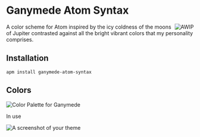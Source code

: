 # Ganymede Atom Syntax

<a href="https://github.com/charlespeters/VVWIP">
  <img src="https://unpkg.com/vvwip/AWIP.svg" alt="AWIP" align='right' />
</a>

A color scheme for Atom inspired by the icy coldness of the moons of Jupiter contrasted against all the bright vibrant colors that my personality comprises.


## Installation

```
apm install ganymede-atom-syntax
```

## Colors

![Color Palette for Ganymede](./assets/ganymede-palette.png)

In use

![A screenshot of your theme](./assets/screenshot-atom.png)
